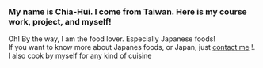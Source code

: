 

### My name is Chia-Hui. I come from Taiwan. Here is my course work, project, and myself!

Oh! By the way, I am the food lover. Especially Japanese foods!<br>
If you want to know more about Japanes foods, or Japan, just 
<a href="mailto:aenni0409@gmail.com?Subject=Hello%20again" target="_top">contact me</a> !.<br>
I also cook by myself for any kind of cuisine
